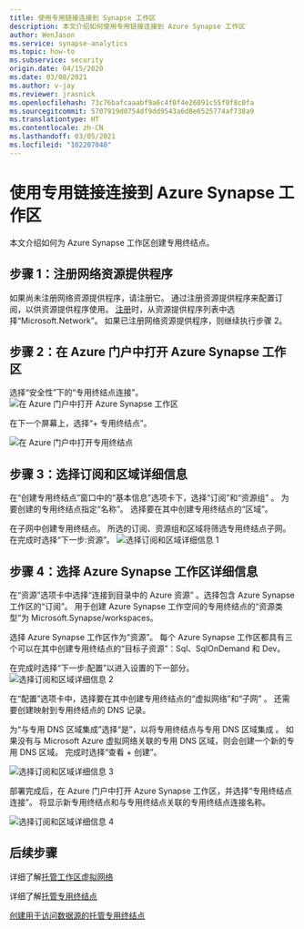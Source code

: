 ```yaml
---
title: 使用专用链接连接到 Synapse 工作区
description: 本文介绍如何使用专用链接连接到 Azure Synapse 工作区
author: WenJason
ms.service: synapse-analytics
ms.topic: how-to
ms.subservice: security
origin.date: 04/15/2020
ms.date: 03/08/2021
ms.author: v-jay
ms.reviewer: jrasnick
ms.openlocfilehash: 73c76bafcaaabf9a6c4f0f4e26091c55f0f8c0fa
ms.sourcegitcommit: 5707919d0754df9dd9543a6d8e6525774af738a9
ms.translationtype: HT
ms.contentlocale: zh-CN
ms.lasthandoff: 03/05/2021
ms.locfileid: "102207040"
---
```

# <a name="connect-to-your-azure-synapse-workspace-using-private-links"></a>使用专用链接连接到 Azure Synapse 工作区

本文介绍如何为 Azure Synapse 工作区创建专用终结点。 

## <a name="step-1-register-network-resource-provider"></a>步骤 1：注册网络资源提供程序

如果尚未注册网络资源提供程序，请注册它。 通过注册资源提供程序来配置订阅，以供资源提供程序使用。 [注册](../../azure-resource-manager/management/resource-providers-and-types.md)时，从资源提供程序列表中选择“Microsoft.Network”。 如果已注册网络资源提供程序，则继续执行步骤 2。

## <a name="step-2-open-your-azure-synapse-workspace-in-azure-portal"></a>步骤 2：在 Azure 门户中打开 Azure Synapse 工作区

选择“安全性”下的“专用终结点连接”。 
![在 Azure 门户中打开 Azure Synapse 工作区](./media/how-to-connect-to-workspace-with-private-links/private-endpoint-1.png)

在下一个屏幕上，选择“+ 专用终结点”。

![在 Azure 门户中打开专用终结点](./media/how-to-connect-to-workspace-with-private-links/private-endpoint-1a.png)

## <a name="step-3-select-your-subscription-and-region-details"></a>步骤 3：选择订阅和区域详细信息

在“创建专用终结点”窗口中的“基本信息”选项卡下，选择“订阅”和“资源组”   。 为要创建的专用终结点指定“名称”。 选择要在其中创建专用终结点的“区域”。

在子网中创建专用终结点。 所选的订阅、资源组和区域将筛选专用终结点子网。 在完成时选择“下一步:资源”。
![选择订阅和区域详细信息 1](./media/how-to-connect-to-workspace-with-private-links/private-endpoint-2.png)

## <a name="step-4-select-your-azure-synapse-workspace-details"></a>步骤 4：选择 Azure Synapse 工作区详细信息

在“资源”选项卡中选择“连接到目录中的 Azure 资源” 。选择包含 Azure Synapse 工作区的“订阅”。 用于创建 Azure Synapse 工作空间的专用终结点的“资源类型”为 Microsoft.Synapse/workspaces。

选择 Azure Synapse 工作区作为“资源”。 每个 Azure Synapse 工作区都具有三个可以在其中创建专用终结点的“目标子资源”：Sql、SqlOnDemand 和 Dev。

在完成时选择“下一步:配置”以进入设置的下一部分。
![选择订阅和区域详细信息 2](./media/how-to-connect-to-workspace-with-private-links/private-endpoint-3.png)

在“配置”选项卡中，选择要在其中创建专用终结点的“虚拟网络”和“子网”  。 还需要创建映射到专用终结点的 DNS 记录。

为“与专用 DNS 区域集成”选择“是”，以将专用终结点与专用 DNS 区域集成 。 如果没有与 Microsoft Azure 虚拟网络关联的专用 DNS 区域，则会创建一个新的专用 DNS 区域。 完成时选择“查看 + 创建”。

![选择订阅和区域详细信息 3](./media/how-to-connect-to-workspace-with-private-links/private-endpoint-4.png)

部署完成后，在 Azure 门户中打开 Azure Synapse 工作区，并选择“专用终结点连接”。 将显示新专用终结点和与专用终结点关联的专用终结点连接名称。

![选择订阅和区域详细信息 4](./media/how-to-connect-to-workspace-with-private-links/private-endpoint-5.png)

## <a name="next-steps"></a>后续步骤

详细了解[托管工作区虚拟网络](./synapse-workspace-managed-vnet.md)

详细了解[托管专用终结点](./synapse-workspace-managed-private-endpoints.md)

[创建用于访问数据源的托管专用终结点](./how-to-create-managed-private-endpoints.md)